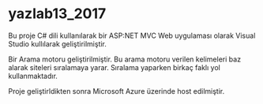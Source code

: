 # yazlab13_2017

Bu proje C# dili kullanılarak bir ASP:NET MVC Web uygulaması olarak Visual Studio kullılarak geliştirilmiştir.

Bir Arama motoru geliştirilmiştir. Bu arama motoru verilen kelimeleri baz alarak siteleri sıralamaya yarar.
Sıralama yaparken birkaç faklı yol kullanmaktadır.

Proje geliştirldikten sonra Microsoft Azure üzerinde host edilmiştir.
